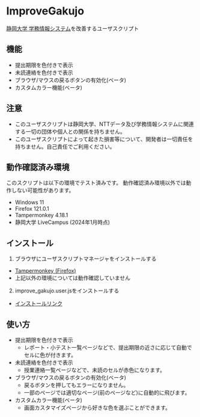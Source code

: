 # ImproveGakujo

[静岡大学 学務情報システム](https://gakujo.shizuoka.ac.jp)を改善するユーザスクリプト

## 機能

- 提出期限を色付きで表示
- 未読連絡を色付きで表示
- ブラウザ/マウスの戻るボタンの有効化(ベータ)
- カスタムカラー機能(ベータ)

## 注意

- このユーザスクリプトは静岡大学、NTTデータ及び学務情報システムに関連する一切の団体や個人との関係を持ちません。
- このユーザスクリプトによって起きた損害等について、開発者は一切責任を持ちません。自己責任でご利用ください。

## 動作確認済み環境

このスクリプトは以下の環境でテスト済みです。
動作確認済み環境以外では動作しない可能性があります。

- Windows 11
- Firefox 121.0.1
- Tampermonkey 4.18.1
- 静岡大学 LiveCampus (2024年1月時点)

## インストール

1. ブラウザにユーザスクリプトマネージャをインストールする

- [Tampermonkey (Firefox)](https://addons.mozilla.org/en-US/firefox/addon/tampermonkey/)
- 上記以外の環境については動作確認していません

2. improve_gakujo.user.jsをインストールする

- [インストールリンク](https://github.com/yuu528/ImproveGakujo/raw/master/improve_gakujo.user.js)

## 使い方

- 提出期限を色付きで表示
  - レポート・小テスト一覧ページなどで、提出期限の近さに応じて自動でセルに色が付きます。
- 未読連絡を色付きで表示
  - 授業連絡一覧ページなどで、未読のセルが赤色になります。
- ブラウザ/マウスの戻るボタンの有効化(ベータ)
  - 戻るボタンを押してもエラーになりません。
  - 一部のページでは適切なページ(前のページなど)に自動的に飛びます。
- カスタムカラー機能(ベータ)
  - 画面カスタマイズページから好きな色を選ぶことができます。

